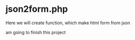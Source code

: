 # json2form.php
Here we will create function, which make html form from json

am going to finish this project
